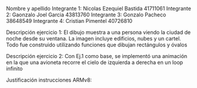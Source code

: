Nombre y apellido 
Integrante 1: Nicolas Ezequiel Bastida 41711061
Integrante 2: Gaonzalo Joel Garcia 43813760
Integrante 3: Gonzalo Pacheco 38648549
Integrante 4: Cristian Pimentel 40726810


Descripción ejercicio 1: 
El dibujo muestra a una persona viendo la ciudad de noche desde su ventana. La imagen incluye edificios, nubes y un cartel. Todo fue construido utilizando funciones que dibujan rectángulos y óvalos

Descripción ejercicio 2:
Con Ej.1 como base, se implementó una animación en la que una avioneta recorre el cielo de izquierda a derecha en un loop infinito

Justificación instrucciones ARMv8:


